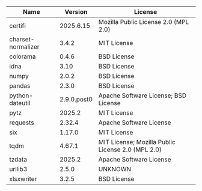 | Name               | Version     | License                                           |
|--------------------|-------------|---------------------------------------------------|
| certifi            | 2025.6.15   | Mozilla Public License 2.0 (MPL 2.0)              |
| charset-normalizer | 3.4.2       | MIT License                                       |
| colorama           | 0.4.6       | BSD License                                       |
| idna               | 3.10        | BSD License                                       |
| numpy              | 2.0.2       | BSD License                                       |
| pandas             | 2.3.0       | BSD License                                       |
| python-dateutil    | 2.9.0.post0 | Apache Software License; BSD License              |
| pytz               | 2025.2      | MIT License                                       |
| requests           | 2.32.4      | Apache Software License                           |
| six                | 1.17.0      | MIT License                                       |
| tqdm               | 4.67.1      | MIT License; Mozilla Public License 2.0 (MPL 2.0) |
| tzdata             | 2025.2      | Apache Software License                           |
| urllib3            | 2.5.0       | UNKNOWN                                           |
| xlsxwriter         | 3.2.5       | BSD License                                       |
